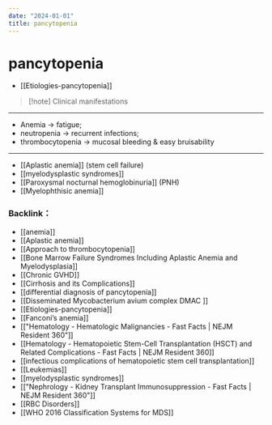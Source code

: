```yaml
---
date: "2024-01-01"
title: pancytopenia
---
```


# pancytopenia

* [[Etiologies-pancytopenia]]

> [!note] Clinical manifestations
>

---
* Anemia → fatigue;
* neutropenia → recurrent infections;
* thrombocytopenia → mucosal bleeding & easy bruisability
---

* [[Aplastic anemia]] (stem cell failure)
* [[myelodysplastic syndromes]]
* [[Paroxysmal nocturnal hemoglobinuria]] (PNH)
* [[Myelophthisic anemia]]

### Backlink：

- [[anemia]]
- [[Aplastic anemia]]
- [[Approach to thrombocytopenia]]
- [[Bone Marrow Failure Syndromes Including Aplastic Anemia and Myelodysplasia]]
- [[Chronic GVHD]]
- [[Cirrhosis and its Complications]]
- [[differential diagnosis of pancytopenia]]
- [[Disseminated Mycobacterium avium complex  DMAC ]]
- [[Etiologies-pancytopenia]]
- [[Fanconi’s anemia]]
- [["Hematology - Hematologic Malignancies - Fast Facts | NEJM Resident 360"]]
- [[Hematology - Hematopoietic Stem-Cell Transplantation (HSCT) and Related Complications - Fast Facts | NEJM Resident 360]]
- [[infectious complications of hematopoietic stem cell transplantation]]
- [[Leukemias]]
- [[myelodysplastic syndromes]]
- [["Nephrology - Kidney Transplant Immunosuppression - Fast Facts | NEJM Resident 360"]]
- [[RBC Disorders]]
- [[WHO 2016 Classification Systems for MDS]]
